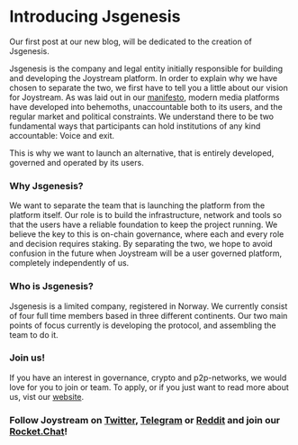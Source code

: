 Introducing Jsgenesis
=====================

Our first post at our new blog, will be dedicated to the creation of Jsgenesis.

Jsgenesis is the company and legal entity initially responsible for building and developing the Joystream platform. In order to explain why we have chosen to separate the two, we first have to tell you a little about our vision for Joystream. As was laid out in our [manifesto](https://blog.joystream.org/manifesto/), modern media platforms have developed into behemoths, unaccountable both to its users, and the regular market and political constraints. We understand there to be two fundamental ways that participants can hold institutions of any kind accountable: Voice and exit.

This is why we want to launch an alternative, that is entirely developed, governed and operated by its users.

### Why Jsgenesis?

We want to separate the team that is launching the platform from the platform itself. Our role is to build the infrastructure, network and tools so that the users have a reliable foundation to keep the project running. We believe the key to this is on-chain governance, where each and every role and decision requires staking. By separating the two, we hope to avoid confusion in the future when Joystream will be a user governed platform, completely independently of us.

### Who is Jsgenesis?

Jsgenesis is a limited company, registered in Norway. We currently consist of four full time members based in three different continents. Our two main points of focus currently is developing the protocol, and assembling the team to do it.

### Join us!

If you have an interest in governance, crypto and p2p-networks, we would love for you to join or team. To apply, or if you just want to read more about us, vist our [website](https://www.jsgenesis.com/).

### Follow Joystream on [Twitter](https://twitter.com/JoyStreamApp), [Telegram](https://t.me/joinchat/CNyeUxHD9H56m3e_44hXIA) or [Reddit](https://www.reddit.com/r/JoyStream/) and join our [Rocket.Chat](https://chat.joystream.org/home)!